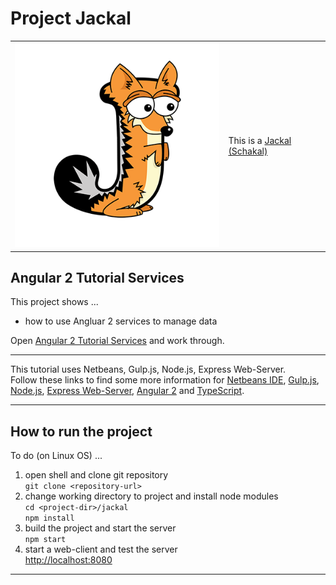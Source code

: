 # Project Jackal  

|  |  |
| --- | ---------- |
| ![Project Logo](images/jackal.png) | This is a [Jackal (Schakal)](https://a-z-animals.com/animals/jackal/) |
 
## Angular 2 Tutorial Services

This project shows ...

* how to use Angluar 2 services to manage data


Open [Angular 2 Tutorial Services](https://angular.io/docs/ts/latest/tutorial/toh-pt4.html)
and work through.

--------------------------------------------------------------

This tutorial uses Netbeans, Gulp.js, Node.js, Express Web-Server.  
Follow these links to find some more information for
[Netbeans IDE](http://netbeans.org/), 
[Gulp.js](https://www.npmjs.com/package/gulp),
[Node.js](https://nodejs.org/en/), 
[Express Web-Server](https://www.npmjs.com/package/express), 
[Angular 2](https://angular.io/docs/) and 
[TypeScript](https://www.typescriptlang.org/).

--------------------------------------------------------------

## How to run the project 

To do (on Linux OS) ...

1. open shell and clone git repository  
  `git clone <repository-url>`
2. change working directory to project and install node modules  
  `cd <project-dir>/jackal`  
  `npm install`
3. build the project and start the server  
  `npm start`
4. start a web-client and test the server  
  [http://localhost:8080](http://localhost:8080)

-------------------------------------------------------------
